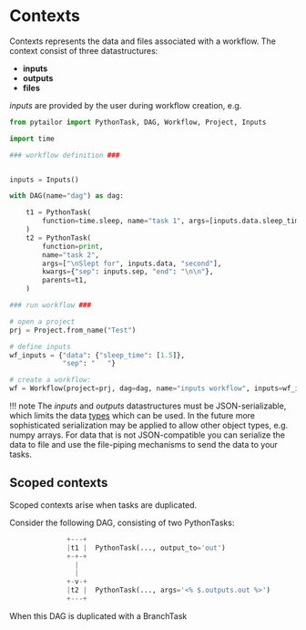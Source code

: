 # Contexts
Contexts represents the data and files associated with a workflow. The context consist of three datastructures:

*  **inputs**
*  **outputs**
*  **files**

_inputs_ are provided by the user during workflow creation, e.g.

``` python
from pytailor import PythonTask, DAG, Workflow, Project, Inputs

import time

### workflow definition ###


inputs = Inputs()

with DAG(name="dag") as dag:

    t1 = PythonTask(
        function=time.sleep, name="task 1", args=[inputs.data.sleep_time[0]]
    )
    t2 = PythonTask(
        function=print,
        name="task 2",
        args=["\nSlept for", inputs.data, "second"],
        kwargs={"sep": inputs.sep, "end": "\n\n"},
        parents=t1,
    )

### run workflow ###

# open a project
prj = Project.from_name("Test")

# define inputs
wf_inputs = {"data": {"sleep_time": [1.5]},
             "sep": "   "}

# create a workflow:
wf = Workflow(project=prj, dag=dag, name="inputs workflow", inputs=wf_inputs)

```

!!! note
    The _inputs_ and _outputs_ datastructures must be JSON-serializable, which limits the data [types](https://www.geeksforgeeks.org/json-data-types/) which can be used. In the future more sophisticated serialization may be applied to allow other object types, e.g. numpy arrays. For data that is not JSON-compatible you can serialize the data to file and use the file-piping mechanisms to send the data to your tasks.


## Scoped contexts

Scoped contexts arise when tasks are duplicated.

Consider the following DAG, consisting of two PythonTasks:
``` python
              +---+
              |t1 |  PythonTask(..., output_to='out')
              +-+-+
                |
                |
              +-v-+
              |t2 |  PythonTask(..., args='<% $.outputs.out %>')
              +---+
```
When this DAG is duplicated with a BranchTask
